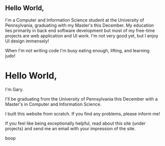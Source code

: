 ## Hello World,
I'm a Computer and Information Science student at the University of Pennsylvania, graduating with my Master's this December. My education lies primarily in back end software development but most of my free-time projects are web application and UI work. I'm not very good yet, but I enjoy UI design immensely!

When I'm not writing code I'm busy eating enough, lifting, and learning judo!

<h1>Hello World,</h1>
  <p>I'm Gary.</p>
  <p>I'll be graduating from the University of Pennsylvania this December with a Master's in Computer and Information Science.</p>
  <p>I built this website from scratch. If you find any problems, please inform me!</p>
  <p>If you feel like being exceptionally helpful, read about this site (under projects) and send me an email with your impression of the site.</p>
  
  
  boop
